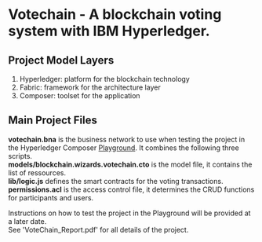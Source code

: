 # Votechain - A blockchain voting system with IBM Hyperledger.

## Project Model Layers
1. Hyperledger: platform for the blockchain technology
2. Fabric: framework for the architecture layer
3. Composer: toolset for the application

## Main Project Files
**votechain.bna** is the business network to use when testing the project in the Hyperledger Composer [Playground](https://composer-playground.mybluemix.net/login). It combines the following three scripts.  
**models/blockchain.wizards.votechain.cto** is the model file, it contains the list of ressources.  
**lib/logic.js** defines the smart contracts for the voting transactions.  
**permissions.acl** is the access control file, it determines the CRUD functions for participants and users.   

Instructions on how to test the project in the Playground will be provided at a later date.  
See 'VoteChain_Report.pdf' for all details of the project.

